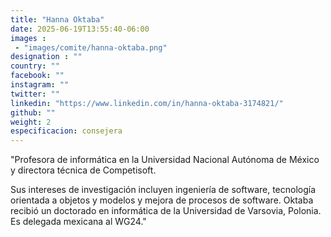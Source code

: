 ```yaml
---
title: "Hanna Oktaba"
date: 2025-06-19T13:55:40-06:00
images : 
 - "images/comite/hanna-oktaba.png"
designation : ""
country: ""
facebook: ""
instagram: ""
twitter: ""
linkedin: "https://www.linkedin.com/in/hanna-oktaba-3174821/"
github: ""
weight: 2
especificacion: consejera
---
```


"Profesora de informática en la Universidad Nacional Autónoma de México y directora técnica de Competisoft.

Sus intereses de investigación incluyen ingeniería de software, tecnología orientada a objetos y modelos y mejora de procesos de software. Oktaba recibió un doctorado en informática de la Universidad de Varsovia, Polonia. Es delegada mexicana al WG24."